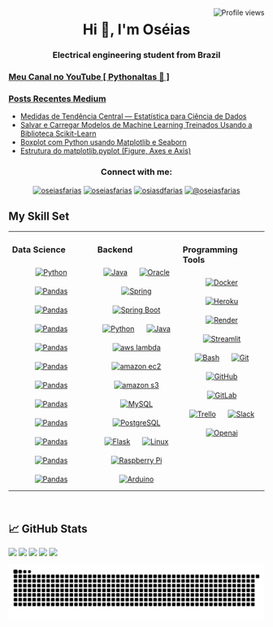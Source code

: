 <img src="https://komarev.com/ghpvc/?username=Oseiasdfarias&style=flat-square" alt="Profile views" align='right'/> <a href="https://github.com/dnsrsdata"> </a> 
<h1 align="center">Hi 👋, I'm Oséias</h1>


<!-- 
<p align="center">
   <a href="https://oseiasfarias.info"> <img width="90%" src="pf.gif" alt="Profile views"/> </a>
</p>
-->

<p align="center">
<h3 align="center">Electrical engineering student from Brazil</h3>
</p>


<p><h3 ><a href="https://www.youtube.com/@pythonaltas" target="_blank"> Meu Canal no YouTube [ Pythonaltas 🚀 ]</a></h3></p>


<h3 ><a href="https://oseiasfarias.medium.com" target="_blank"> Posts Recentes Medium </a></h3>

<ul>
    <li><a href="https://oseiasfarias.medium.com/p1-estat%C3%ADstica-para-ci%C3%AAncia-de-dados-a1949514b4ee">Medidas de Tendência Central — Estatística para Ciência de Dados
</a></li>
    <li><a href="https://oseiasfarias.medium.com/salvar-e-carregar-modelos-de-machine-learning-treinados-usando-a-biblioteca-scikit-learn-cb61a8c99348">Salvar e Carregar Modelos de Machine Learning Treinados Usando a Biblioteca Scikit-Learn
</a></li>
    <li><a href="https://medium.com/p/be42cea47a6c">Boxplot com Python usando Matplotlib e Seaborn
</a></li>
    <li><a href="https://oseiasfarias.medium.com/estrutura-do-matplotlib-pyplot-figure-axes-e-axis-1a45295cb7d3">Estrutura do matplotlib.pyplot (Figure, Axes e Axis)
</a></li>
</ul>

<!-- 
### GitHub Stats
<p align="center"> <a href="https://stats.dooboo.io"><img src="https://stats.dooboo.io/api/github-stats-advanced?login=oseiasdfarias" width="600" /></a> </p> -->




<h3 align="center">Connect with me:</h3>
<p align="center">
  <a href="https://oseiasdfarias.github.io" target="blank"><img align="center" src="https://cdn.worldvectorlogo.com/logos/portfolio.svg" alt="oseiasfarias" height="30" width="40" /></a>
<a href="https://linkedin.com/in/oseiasfarias" target="blank"><img align="center" src="https://raw.githubusercontent.com/rahuldkjain/github-profile-readme-generator/master/src/images/icons/Social/linked-in-alt.svg" alt="oseiasfarias" height="30" width="40" /></a>
<a href="https://kaggle.com/osiasdfarias" target="blank"><img align="center" src="https://raw.githubusercontent.com/rahuldkjain/github-profile-readme-generator/master/src/images/icons/Social/kaggle.svg" alt="osiasdfarias" height="30" width="40" /></a>
<a href="https://medium.com/@oseiasfarias" target="blank"><img align="center" src="https://raw.githubusercontent.com/rahuldkjain/github-profile-readme-generator/master/src/images/icons/Social/medium.svg" alt="@oseiasfarias" height="30" width="40" /></a>
</p>


## My Skill Set  
<table><tr><td valign="top" width="33%">

### Data Science  
<div align="center">  
<a href="https://www.python.org/" target="_blank"><img style="margin: 10px" height="30" width="30" src="https://cdn.simpleicons.org/python/000/E4BF7A" alt="Python" height="50" /></a> <a href="https://pandas.pydata.org" target="_blank"><img style="margin: 10px" height="30" width="30" src="https://cdn.simpleicons.org/pandas/000/E4BF7A" alt="Pandas" height="50" /></a> <a href="https://numpy.org" target="_blank"><img style="margin: 10px" height="30" width="30" src="https://cdn.simpleicons.org/numpy/000/E4BF7A" alt="Pandas" height="50" /></a>  <a href="https://scipy.org" target="_blank"><img style="margin: 10px" height="30" width="30" src="https://cdn.simpleicons.org/scipy/000/E4BF7A" alt="Pandas" height="50" /></a>  <a href="https://jupyter.org" target="_blank"><img style="margin: 10px" height="30" width="30" src="https://cdn.simpleicons.org/jupyter/000/E4BF7A" alt="Pandas" height="50" /></a>  <a href="https://www.tensorflow.org/?hl=pt-br" target="_blank"><img style="margin: 10px" height="30" width="30" src="https://cdn.simpleicons.org/tensorflow/000/E4BF7A" alt="Pandas" height="50" /></a>  <a href="https://pytorch.org" target="_blank"><img style="margin: 10px" height="30" width="30" src="https://cdn.simpleicons.org/pytorch/000/E4BF7A" alt="Pandas" height="50" /></a>  <a href="https://scikit-learn.org/stable/" target="_blank"><img style="margin: 10px" height="30" width="30" src="https://cdn.simpleicons.org/scikitlearn/000/E4BF7A" alt="Pandas" height="50" /></a>  <a href="https://plotly.com" target="_blank"><img style="margin: 10px" height="30" width="30" src="https://cdn.simpleicons.org/plotly/000/E4BF7A" alt="Pandas" height="50" /></a>  <a href="https://airflow.apache.org" target="_blank"><img style="margin: 10px" height="30" width="30" src="https://cdn.simpleicons.org/apacheairflow/000/E4BF7A" alt="Pandas" height="50" /></a>  <a href="https://spark.apache.org/docs/latest/api/python/index.html" target="_blank"><img style="margin: 10px" height="30" width="30" src="https://cdn.simpleicons.org/scikitlearn/000/E4BF7A" alt="Pandas" height="50" /></a> <a href="https://streamlit.io" target="_blank"><img style="margin: 10px" height="30" width="30" src="https://cdn.simpleicons.org/streamlit/000/E4BF7A" alt="Pandas" height="50" /></a> 
</div>

</td><td valign="top" width="33%">

### Backend  
<div align="center">   
<a href="https://www.java.com/" target="_blank"><img style="margin: 10px" height="40" width="40" src="https://img.icons8.com/?size=100&id=2572&format=png&color=E4BF7A" alt="Java" height="50" /></a>
<a href="https://www.oracle.com/in/index.html" target="_blank"><img style="margin: 10px" height="30" width="30" src="https://cdn.simpleicons.org/oracle/000/E4BF7A" alt="Oracle" height="50" /></a>  
<a href="https://spring.io/" target="_blank"><img style="margin: 10px" height="30" width="30" src="https://cdn.simpleicons.org/spring/000/E4BF7A" alt="Spring" height="50" /></a>    
<a href="https://spring.io/projects/spring-boot" target="_blank"><img style="margin: 10px" height="30" width="30" src="https://cdn.simpleicons.org/springboot/000/E4BF7A" alt="Spring Boot" height="50" /></a> <a href="https://www.python.org/" target="_blank"><img style="margin: 10px" height="30" width="30" src="https://cdn.simpleicons.org/python/000/E4BF7A" alt="Python" height="50" /></a>  <a href="https://aws.amazon.com" target="_blank"><img style="margin: 10px" height="40" width="40" src="https://cdn.simpleicons.org/amazonwebservices/000/E4BF7A" alt="Java" height="50" /></a>  <a href="https://www.java.com/" target="_blank"><img style="margin: 10px" height="40" width="40" src="https://cdn.simpleicons.org/awslambda/000/E4BF7A" alt="aws lambda" height="50" /></a>  <a href="https://aws.amazon.com/pt/ec2/" target="_blank"><img style="margin: 10px" height="40" width="40" src="https://cdn.simpleicons.org/amazonec2/000/E4BF7A" alt="amazon ec2" height="50" /></a> <a href="https://aws.amazon.com/pt/pm/serv-s3" target="_blank"><img style="margin: 10px" height="40" width="40" src="https://cdn.simpleicons.org/amazons3/000/E4BF7A" alt="amazon s3" height="50" /></a>
<a href="https://www.mysql.com/" target="_blank"><img style="margin: 10px" height="30" width="30" src="https://cdn.simpleicons.org/mysql/000/E4BF7A" alt="MySQL" height="50" /></a> 
<a href="https://www.postgresql.org/" target="_blank"><img style="margin: 10px" height="30" width="30" src="https://cdn.simpleicons.org/postgresql/000/E4BF7A" alt="PostgreSQL" height="50" /></a> 
<a href="https://flask.palletsprojects.com/" target="_blank"><img style="margin: 10px" height="30" width="30" src="https://cdn.simpleicons.org/flask/000/E4BF7A" alt="Flask" height="50" /></a>
<a href="https://www.linux.org/" target="_blank"><img style="margin: 10px" height="30" width="30" src="https://cdn.simpleicons.org/linux/000/E4BF7A" alt="Linux" height="50" /></a> 
<a href="https://www.raspberrypi.org/" target="_blank"><img style="margin: 10px" height="30" width="30" src="https://cdn.simpleicons.org/raspberrypi/000/E4BF7A" alt="Raspberry Pi" height="50" /></a>  
<a href="https://www.arduino.cc/" target="_blank"><img style="margin: 10px" height="30" width="30" src="https://cdn.simpleicons.org/arduino/000/E4BF7A" alt="Arduino" height="50" /></a> 
</div>

</td><td valign="top" width="33%">

### Programming Tools 
<div align="center">  
<a href="https://www.docker.com/" target="_blank"><img style="margin: 10px" height="30" width="30" src="https://cdn.simpleicons.org/docker/000/E4BF7A" alt="Docker" height="50" /></a>
<a href="https://www.heroku.com/" target="_blank"><img style="margin: 10px" height="30" width="30" src="https://cdn.simpleicons.org/heroku/000/E4BF7A" alt="Heroku" height="50" /></a> 
<a href="https://render.com/" target="_blank"><img style="margin: 10px" height="30" width="30" src="https://cdn.simpleicons.org/render/000/E4BF7A" alt="Render" height="50" /></a> 
<a href="https://streamlit.io/" target="_blank"><img style="margin: 10px" height="30" width="30" src="https://cdn.simpleicons.org/streamlit/000/E4BF7A" alt="Streamlit" height="50" /></a> 
<a href="https://www.gnu.org/software/bash/" target="_blank"><img style="margin: 10px" height="30" width="30" src="https://cdn.simpleicons.org/gnubash/000/E4BF7A" alt="Bash" height="50" /></a> <a href="https://git-scm.com/" target="_blank"><img style="margin: 10px" height="30" width="30" src="https://cdn.simpleicons.org/git/000/E4BF7A" alt="Git" height="50" /></a>  
<a href="https://github.com/" target="_blank"><img style="margin: 10px" height="30" width="30" src="https://cdn.simpleicons.org/github/000/E4BF7A" alt="GitHub" height="50" /></a>   
<a href="https://about.gitlab.com/" target="_blank"><img style="margin: 10px" height="30" width="30" src="https://cdn.simpleicons.org/gitlab/000/E4BF7A" alt="GitLab" height="50" /></a>
<a href="https://trello.com/" target="_blank"><img style="margin: 10px" height="30" width="30" src="https://cdn.simpleicons.org/trello/000/E4BF7A" alt="Trello" height="50" /></a>
<a href="https://slack.com/" target="_blank"><img style="margin: 10px" height="30" width="30" src="https://cdn.simpleicons.org/slack/000/E4BF7A" alt="Slack" height="50" /></a>
<a href="https://openai.com/" target="_blank"><img style="margin: 10px" height="30" width="30" src="https://cdn.simpleicons.org/openai/000/E4BF7A" alt="Openai" height="50" /></a>
</div>

</td></tr></table>   

<br/>




## &#x1f4c8; GitHub Stats
![](http://github-profile-summary-cards.vercel.app/api/cards/profile-details?username=oseiasdfarias&theme=onedark)
![](http://github-profile-summary-cards.vercel.app/api/cards/repos-per-language?username=oseiasdfarias&theme=onedark)
![](http://github-profile-summary-cards.vercel.app/api/cards/most-commit-language?username=oseiasdfarias&theme=onedark)
![](http://github-profile-summary-cards.vercel.app/api/cards/stats?username=oseiasdfarias&theme=onedark)
![](http://github-profile-summary-cards.vercel.app/api/cards/productive-time?username=oseiasdfarias&theme=onedark&utcOffset=8)


<!-- SNAKE INIT -->


<div>
    <img src="https://raw.githubusercontent.com/Oseiasdfarias/Oseiasdfarias/output/github-contribution-grid-snake-dark.svg" />
</div>

 
<!-- SNAKE END -->

<!-- icons with padding -->

[1.1]: http://i.imgur.com/tXSoThF.png (twitter icon with padding)
[2.1]: http://i.imgur.com/0o48UoR.png (github icon with padding)

<!-- icons without padding -->

[1.2]: http://i.imgur.com/wWzX9uB.png (twitter icon without padding)
[2.2]: http://i.imgur.com/9I6NRUm.png (github icon without padding)
[3.2]: https://raw.githubusercontent.com/MartinHeinz/MartinHeinz/master/linkedin-3-16.png (LinkedIn icon without padding)


<!-- links to your social media accounts -->

[1]: https://twitter.com/Martin_Heinz_
[2]: https://github.com/MartinHeinz
[3]: https://www.linkedin.com/in/heinz-martin/


<!-- Resources -->
<!-- Icons: https://simpleicons.org/ -->
<!-- GitHub Stats: https://github.com/anuraghazra/github-readme-stats -->
<!-- Emojis: https://emojipedia.org/emoji/ -->
<!-- HTML Emojis: https://www.fileformat.info/index.htm -->
<!-- Shields: https://shields.io/ -->
<!-- Awesome GitHub Profile README: https://github.com/abhisheknaiidu/awesome-github-profile-readme -->
